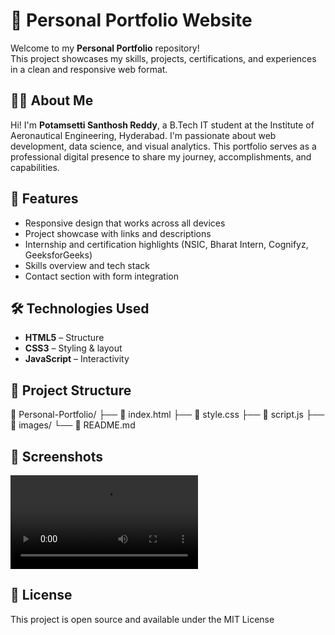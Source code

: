 # 💼 Personal Portfolio Website

Welcome to my **Personal Portfolio** repository!  
This project showcases my skills, projects, certifications, and experiences in a clean and responsive web format.

## 👨‍💻 About Me

Hi! I'm **Potamsetti Santhosh Reddy**, a B.Tech IT student at the Institute of Aeronautical Engineering, Hyderabad. I'm passionate about web development, data science, and visual analytics. This portfolio serves as a professional digital presence to share my journey, accomplishments, and capabilities.

## 🚀 Features

- Responsive design that works across all devices
- Project showcase with links and descriptions
- Internship and certification highlights (NSIC, Bharat Intern, Cognifyz, GeeksforGeeks)
- Skills overview and tech stack
- Contact section with form integration

## 🛠️ Technologies Used

- **HTML5** – Structure
- **CSS3** – Styling & layout
- **JavaScript** – Interactivity

## 📂 Project Structure

📁 Personal-Portfolio/
├── 📄 index.html
├── 📄 style.css
├── 📄 script.js
├── 📁 images/
└── 📄 README.md

## 📸 Screenshots
![demo](demo.mp4)


## 📜 License

This project is open source and available under the MIT License
